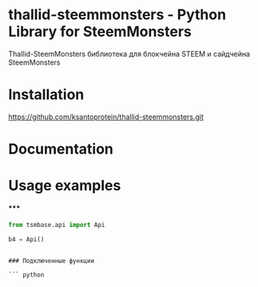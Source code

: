 # thallid-steemmonsters - Python Library for SteemMonsters

Thallid-SteemMonsters библиотека для блокчейна STEEM и сайдчейна SteemMonsters


# Installation

https://github.com/ksantoprotein/thallid-steemmonsters.git

# Documentation


# Usage examples

#### ***
``` python
from tsmbase.api import Api

b4 = Api()

```


```

### Подключенные функции

``` python


```

